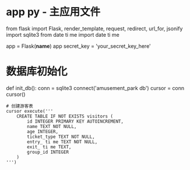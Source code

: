 
# app py - 主应用文件
from flask import Flask, render_template, request, redirect, url_for, jsonify
import sqlite3
from date ti me import date ti me
 
app = Flask(__name__)
app secret_key = 'your_secret_key_here'
 
# 数据库初始化
def init_db():
    conn = sqlite3 connect('amusement_park db')
    cursor = conn cursor()
    
    # 创建游客表
    cursor execute('''
        CREATE TABLE IF NOT EXISTS visitors (
            id INTEGER PRIMARY KEY AUTOINCREMENT,
            name TEXT NOT NULL,
            age INTEGER,
            ticket_type TEXT NOT NULL,
            entry_ ti me TEXT NOT NULL,
            exit_ ti me TEXT,
            group_id INTEGER
        )
    ''')
